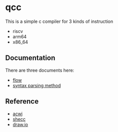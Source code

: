 # qcc
This is a simple c compiler for 3 kinds of instruction
- riscv
- arm64
- x86_64

## Documentation
There are three documents here:
- [flow](docs/flow.md)
- [syntax parsing method](docs/syntax.md)

## Reference
+ [acwj](https://github.com/DoctorWkt/acwj)
+ [shecc](https://github.com/sysprog21/shecc)
+ [draw.io]()